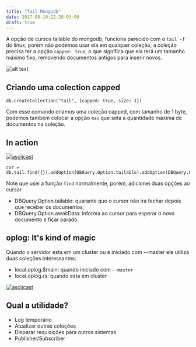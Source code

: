```yaml
---
title: "Tail Mongodb"
date: 2017-08-10:22:20-03:00
draft: true
---
```


A opção de cursos tailable do mongodb, funciona parecido com o ```tail -f``` do linux, porém não
podemos usar ela em qualquer coleção, a coleção precisa ter a opção ```capped: true```, o que
significa que ela terá um tamanho máximo fixo, removendo documentos antigos para inserir novos.

![alt text](http://content.tradyouth.org/uploads/2015/10/talk-is-cheap.jpg "Talk Is Cheat")

## Criando uma colection capped
```
db.createCollection("tail", {capped: true, size: 1})
```
Com esse comando criamos uma coleção capped, com tamanho de 1 byte, podemos também colocar a
opção ```max``` que seta a quantidade máxima de documentos na coleção.

## In action
[![asciicast](https://asciinema.org/a/132761.png)](https://asciinema.org/a/132761)

```
cur = db.tail.find({}).addOption(DBQuery.Option.tailable).addOption(DBQuery.Option.awaitData)
```
Note que usei a função ```find``` normalmente, porém, adicionei duas opções ao cursor

* DBQuery.Option.tailable: quarante que o cursor não ira fechar depois que receber os documentos;
* DBQuery.Option.awaitData: informa ao cursor para esperar o novo documento e ficar parado.

## oplog: It's kind of magic
Quando o servidor esta em um cluster ou é iniciado com --master ele utiliza duas coleções interessantes:

* local.oplog.$main: quando iniciado com  ```--master```
* local.oplog.rs: quando esta em cluster

[![asciicast](https://asciinema.org/a/132775.png)](https://asciinema.org/a/132775)


## Qual a utilidade?

* Log temporário
* Atualizar outras coleções
* Disparar requisições para outros sistemas
* Publisher/Subscriber
